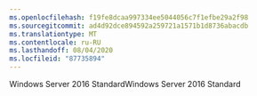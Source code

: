 ```yaml
---
ms.openlocfilehash: f19fe8dcaa997334ee5044056c7f1efbe29a2f98
ms.sourcegitcommit: ad4d92dce894592a259721a1571b1d8736abacdb
ms.translationtype: MT
ms.contentlocale: ru-RU
ms.lasthandoff: 08/04/2020
ms.locfileid: "87735894"
---
```

<span data-ttu-id="0bd67-101">Windows Server 2016 Standard</span><span class="sxs-lookup"><span data-stu-id="0bd67-101">Windows Server 2016 Standard</span></span>

